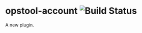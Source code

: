 opstool-account ![Build Status](https://travis-ci.org/appdevdesigns/opstool-account.png)
================

A new plugin.